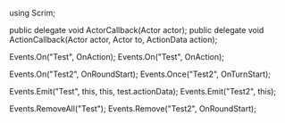 using Scrim;

public delegate void ActorCallback(Actor actor);
public delegate void ActionCallback(Actor actor, Actor to, ActionData action);

Events<ActionCallback>.On("Test", OnAction);
Events<ActionCallback>.On("Test", OnAction);

Events<ActorCallback>.On("Test2", OnRoundStart);
Events<ActorCallback>.Once("Test2", OnTurnStart);

Events<ActionCallback>.Emit("Test", this, this, test.actionData);
Events<ActorCallback>.Emit("Test2", this);

 Events<ActionCallback>.RemoveAll("Test");
 Events<ActorCallback>.Remove("Test2", OnRoundStart);
